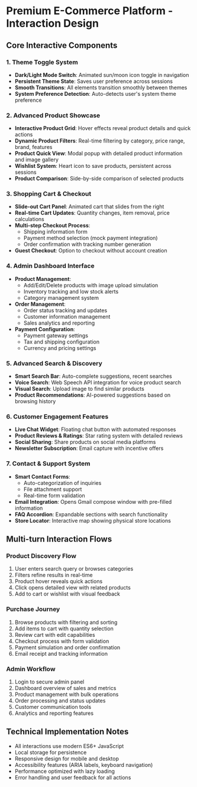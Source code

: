 # Premium E-Commerce Platform - Interaction Design

## Core Interactive Components

### 1. Theme Toggle System
- **Dark/Light Mode Switch**: Animated sun/moon icon toggle in navigation
- **Persistent Theme State**: Saves user preference across sessions
- **Smooth Transitions**: All elements transition smoothly between themes
- **System Preference Detection**: Auto-detects user's system theme preference

### 2. Advanced Product Showcase
- **Interactive Product Grid**: Hover effects reveal product details and quick actions
- **Dynamic Product Filters**: Real-time filtering by category, price range, brand, features
- **Product Quick View**: Modal popup with detailed product information and image gallery
- **Wishlist System**: Heart icon to save products, persistent across sessions
- **Product Comparison**: Side-by-side comparison of selected products

### 3. Shopping Cart & Checkout
- **Slide-out Cart Panel**: Animated cart that slides from the right
- **Real-time Cart Updates**: Quantity changes, item removal, price calculations
- **Multi-step Checkout Process**: 
  - Shipping information form
  - Payment method selection (mock payment integration)
  - Order confirmation with tracking number generation
- **Guest Checkout**: Option to checkout without account creation

### 4. Admin Dashboard Interface
- **Product Management**: 
  - Add/Edit/Delete products with image upload simulation
  - Inventory tracking and low stock alerts
  - Category management system
- **Order Management**: 
  - Order status tracking and updates
  - Customer information management
  - Sales analytics and reporting
- **Payment Configuration**: 
  - Payment gateway settings
  - Tax and shipping configuration
  - Currency and pricing settings

### 5. Advanced Search & Discovery
- **Smart Search Bar**: Auto-complete suggestions, recent searches
- **Voice Search**: Web Speech API integration for voice product search
- **Visual Search**: Upload image to find similar products
- **Product Recommendations**: AI-powered suggestions based on browsing history

### 6. Customer Engagement Features
- **Live Chat Widget**: Floating chat button with automated responses
- **Product Reviews & Ratings**: Star rating system with detailed reviews
- **Social Sharing**: Share products on social media platforms
- **Newsletter Subscription**: Email capture with incentive offers

### 7. Contact & Support System
- **Smart Contact Forms**: 
  - Auto-categorization of inquiries
  - File attachment support
  - Real-time form validation
- **Email Integration**: Opens Gmail compose window with pre-filled information
- **FAQ Accordion**: Expandable sections with search functionality
- **Store Locator**: Interactive map showing physical store locations

## Multi-turn Interaction Flows

### Product Discovery Flow
1. User enters search query or browses categories
2. Filters refine results in real-time
3. Product hover reveals quick actions
4. Click opens detailed view with related products
5. Add to cart or wishlist with visual feedback

### Purchase Journey
1. Browse products with filtering and sorting
2. Add items to cart with quantity selection
3. Review cart with edit capabilities
4. Checkout process with form validation
5. Payment simulation and order confirmation
6. Email receipt and tracking information

### Admin Workflow
1. Login to secure admin panel
2. Dashboard overview of sales and metrics
3. Product management with bulk operations
4. Order processing and status updates
5. Customer communication tools
6. Analytics and reporting features

## Technical Implementation Notes
- All interactions use modern ES6+ JavaScript
- Local storage for persistence
- Responsive design for mobile and desktop
- Accessibility features (ARIA labels, keyboard navigation)
- Performance optimized with lazy loading
- Error handling and user feedback for all actions